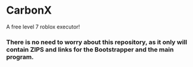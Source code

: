 # CarbonX
A free level 7 roblox executor!

### There is no need to worry about this repository, as it only will contain ZIPS and links for the Bootstrapper and the main program.